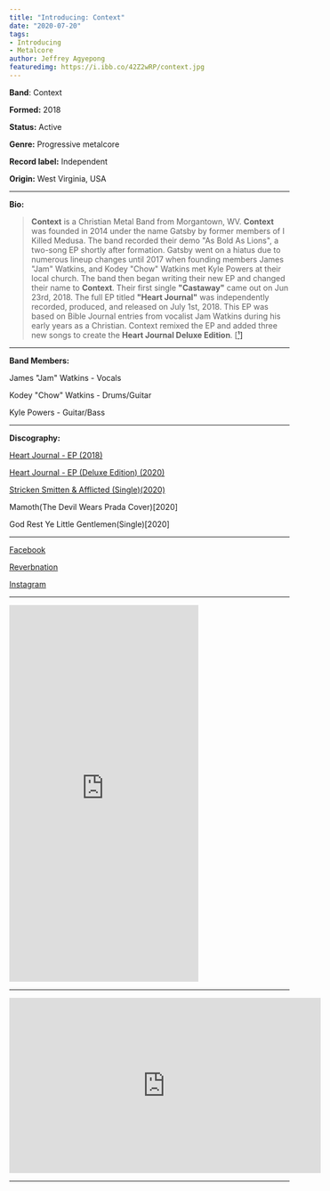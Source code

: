 ```yaml
---
title: "Introducing: Context"
date: "2020-07-20"
tags:
- Introducing
- Metalcore
author: Jeffrey Agyepong
featuredimg: https://i.ibb.co/42Z2wRP/context.jpg
---
```


**Band**: Context

**Formed:** 2018

**Status:** Active

**Genre:** Progressive metalcore

**Record label:** Independent

**Origin:** West Virginia, USA

<hr>

**Bio:**

> **Context** is a Christian Metal Band from Morgantown, WV. **Context** was founded in 2014 under the name Gatsby by former members of I Killed Medusa. The band recorded their demo "As Bold As Lions", a two-song EP shortly after formation. Gatsby went on a hiatus due to numerous lineup changes until 2017 when founding members James "Jam" Watkins, and Kodey "Chow" Watkins met Kyle Powers at their local church. The band then began writing their new EP and changed their name to **Context**. Their first single **"Castaway"** came out on Jun 23rd, 2018. The full EP titled **"Heart Journal"** was independently recorded, produced, and released on July 1st, 2018. This EP was based on Bible Journal entries from vocalist Jam Watkins during his early years as a Christian. Context remixed the EP and added three new songs to create the **Heart Journal Deluxe Edition**. \[[¹\]](https://cntxtband.wixsite.com/contextband/bio)

<hr>


**Band Members:**

James "Jam" Watkins - Vocals

Kodey "Chow" Watkins - Drums/Guitar

Kyle Powers - Guitar/Bass

<hr>

**Discography:**

[Heart Journal - EP \(2018\)](https://cntxt.bandcamp.com/album/heart-journal-ep)

[Heart Journal - EP (Deluxe Edition) \(2020\)](https://cntxt.bandcamp.com/album/heart-journal-ep-deluxe-edition)

[Stricken Smitten & Afflicted (Single)\(2020\)](https://cntxt.bandcamp.com/track/stricken-smitten-afflicted)

Mamoth(The Devil Wears Prada Cover)[2020]

God Rest Ye Little Gentlemen(Single)[2020]

* * *

[Facebook](https://web.facebook.com/cntxtband)

[Reverbnation](https://www.reverbnation.com/context6/songs)

[Instagram](https://l.facebook.com/l.php?u=https%3A%2F%2Finstagram.com%2Fcntxtband%3Figshid%3D1i17c29kwa49o%26fbclid%3DIwAR0YfU7YcrHQ2xfvNI9rax9iWwoWeVHVhM6zXkmUmK6c3GzqaAXEFnq0Tg4&h=AT0ErneYNZ00w4jvtpuNOZePaGbM-7y5J3elrDUeL6-_IX9CvSMCk6xczkLhO7nsTvzCsAwDZ-ZocMfV2f6RJIpsCnjiUvmD8hjwJ-Yu7oUDnBWjjZY2llyfhO9ry5G5CSVCeg)

* * *

<iframe style="border: 0; width: 340px; height: 677px;" src="https://bandcamp.com/EmbeddedPlayer/album=896767470/size=large/bgcol=333333/linkcol=0f91ff/transparent=true/" seamless><a href="https://cntxt.bandcamp.com/album/heart-journal-ep-deluxe-edition">Heart Journal - EP (Deluxe Edition) by Context</a></iframe>

* * *

<div class="video-container"><iframe src="https://www.youtube.com/embed/https://youtube.com/playlist?list=PLECay82Kh7Xfx9D7IFe0Hg_N0oQpHgwj_" width="560" height="315" frameborder="0"></iframe></div>

<hr>


